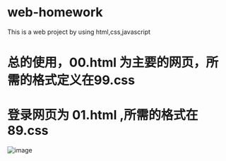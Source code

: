 # web-homework
This is a web project by using html,css,javascript

# 总的使用，00.html 为主要的网页，所需的格式定义在99.css
# 登录网页为 01.html ,所需的格式在89.css


![image](https://github.com/suooous/web-homework/assets/122717801/251cdb8e-e18e-4d67-bab7-9efefeddc9e0)
